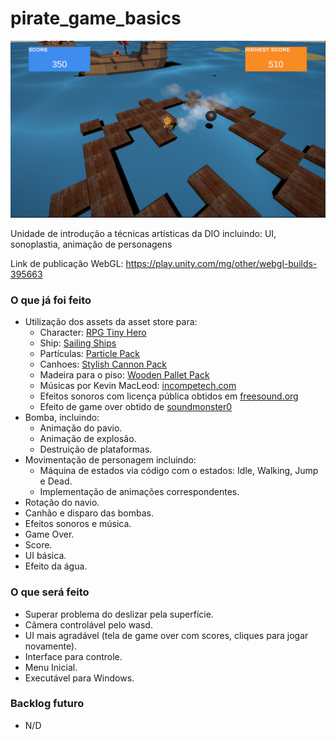 # pirate_game_basics
![Ponto atual](Prints/Print06_2024-03-05_174308.png)

Unidade de introdução a técnicas artísticas da DIO incluindo: UI, sonoplastia, animação de personagens

Link de publicação WebGL: https://play.unity.com/mg/other/webgl-builds-395663

### O que já foi feito
* Utilização dos assets da asset store para:
  * Character: [RPG Tiny Hero](https://assetstore.unity.com/packages/3d/characters/humanoids/rpg-tiny-hero-duo-pbr-polyart-225148)
  * Ship: [Sailing Ships](https://assetstore.unity.com/packages/3d/vehicles/sea/sailing-ships-14th-15th-century-198426)
  * Partículas: [Particle Pack](https://opengameart.org/content/particle-pack-80-sprites)
  * Canhoes: [Stylish Cannon Pack](https://assetstore.unity.com/packages/3d/props/weapons/stylish-cannon-pack-174145)
  * Madeira para o piso: [Wooden Pallet Pack](https://assetstore.unity.com/packages/3d/props/industrial/wooden-pallet-pack-657)
  * Músicas por Kevin MacLeod: [incompetech.com](https://www.incompetech.com)
  * Efeitos sonoros com licença pública obtidos em [freesound.org](https://freesound.org)
  * Efeito de game over obtido de [soundmonster0](https://freesound.org/people/soundmonster0/sounds/533925/)
* Bomba, incluindo:
  * Animação do pavio.
  * Animação de explosão.
  * Destruição de plataformas.
* Movimentação de personagem incluindo:
  * Máquina de estados via código com o estados: Idle, Walking, Jump e Dead.
  * Implementação de animações correspondentes.
* Rotação do navio.
* Canhão e disparo das bombas.
* Efeitos sonoros e música.
* Game Over.
* Score.
* UI básica.
* Efeito da água.

### O que será feito
* Superar problema do deslizar pela superfície.
* Câmera controlável pelo wasd.
* UI mais agradável (tela de game over com scores, cliques para jogar novamente).
* Interface para controle.
* Menu Inicial.
* Executável para Windows.

### Backlog futuro
* N/D
